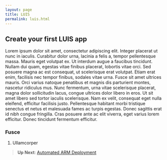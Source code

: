 ```yaml
---
layout: page
title: LUIS
permalink: luis.html
---
```


## Create your first LUIS app

Lorem ipsum dolor sit amet, consectetur adipiscing elit. Integer placerat ut nunc in iaculis. Curabitur dolor urna, lacinia a felis a, tempor pellentesque massa. Mauris eget volutpat ex. Ut interdum augue a faucibus tincidunt. Nullam dui quam, egestas vitae finibus placerat, lobortis vitae orci. Sed posuere magna ac est consequat, ut scelerisque erat volutpat. Etiam erat enim, facilisis nec tempor finibus, sodales vitae urna. Fusce sit amet ultrices mauris. Orci varius natoque penatibus et magnis dis parturient montes, nascetur ridiculus mus. Nunc fermentum, urna vitae scelerisque placerat, magna dolor sollicitudin lacus, congue ultrices dolor libero in eros. Ut sit amet libero sed tortor iaculis scelerisque. Nam ex velit, consequat eget nulla eleifend, efficitur facilisis justo. Pellentesque habitant morbi tristique senectus et netus et malesuada fames ac turpis egestas. Donec sagittis erat id nibh congue fringilla. Cras posuere ante ac elit viverra, eget varius lorem efficitur. Donec tincidunt fermentum efficitur.

### Fusce

1. Ullamcorper 

> **Up Next**: [Automated ARM Deployment](arm.html)
